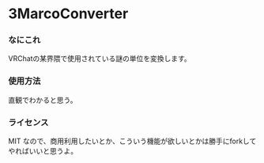 # 3MarcoConverter


### なにこれ
VRChatの某界隈で使用されている謎の単位を変換します。


### 使用方法
直観でわかると思う。


### ライセンス
MIT
なので、商用利用したいとか、こういう機能が欲しいとかは勝手にforkしてやればいいと思うよ。
